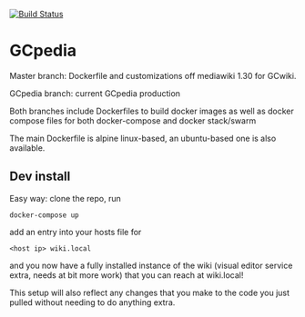 [![Build Status](https://travis-ci.org/gctools-outilsgc/gcpedia.svg?branch=master)](https://travis-ci.org/gctools-outilsgc/gcpedia)

# GCpedia

Master branch: Dockerfile and customizations off mediawiki 1.30 for GCwiki.

GCpedia branch: current GCpedia production

Both branches include Dockerfiles to build docker images as well as docker compose files for both docker-compose and docker stack/swarm

The main Dockerfile is alpine linux-based, an ubuntu-based one is also available.

## Dev install
Easy way: 
clone the repo, 
run
```
docker-compose up
```
add an entry into your hosts file for
```
<host ip> wiki.local
```

and you now have a fully installed instance of the wiki (visual editor service extra, needs at bit more work) that you can reach at wiki.local! 

This setup will also reflect any changes that you make to the code you just pulled without needing to do anything extra.
